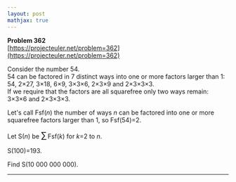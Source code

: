 ```yaml
---
layout: post
mathjax: true
---
```

**Problem 362**  
[https://projecteuler.net/problem=362](https://projecteuler.net/problem=362)

<p>
Consider the number 54.<br />
54 can be factored in 7 distinct ways into one or more factors larger than 1:<br />
54, 2×27, 3×18, 6×9, 3×3×6, 2×3×9 and 2×3×3×3.<br />
If we require that the factors are all squarefree only two ways remain: 3×3×6 and 2×3×3×3.
</p>
<p>
Let's call Fsf(<var>n</var>) the number of ways <var>n</var> can be factored into one or more squarefree factors larger than 1, so
Fsf(54)=2.
</p>
<p>
Let S(<var>n</var>) be <span style="font-size:larger;"><span style="font-size:larger;">∑</span></span> Fsf(<var>k</var>) for <var>k</var>=2 to <var>n</var>.
</p>
<p>
S(100)=193.
</p>
<p>
Find S(10 000 000 000). 
</p>


---
